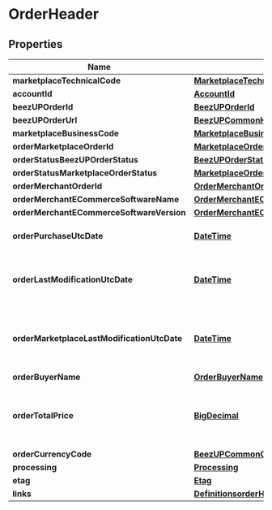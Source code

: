 
# OrderHeader

## Properties
Name | Type | Description | Notes
------------ | ------------- | ------------- | -------------
**marketplaceTechnicalCode** | [**MarketplaceTechnicalCode**](MarketplaceTechnicalCode.md) |  | 
**accountId** | [**AccountId**](AccountId.md) |  | 
**beezUPOrderId** | [**BeezUPOrderId**](BeezUPOrderId.md) |  | 
**beezUPOrderUrl** | [**BeezUPCommonHttpUrl**](BeezUPCommonHttpUrl.md) |  |  [optional]
**marketplaceBusinessCode** | [**MarketplaceBusinessCode**](MarketplaceBusinessCode.md) |  | 
**orderMarketplaceOrderId** | [**MarketplaceOrderId**](MarketplaceOrderId.md) |  | 
**orderStatusBeezUPOrderStatus** | [**BeezUPOrderStatus**](BeezUPOrderStatus.md) |  | 
**orderStatusMarketplaceOrderStatus** | [**MarketplaceOrderStatus**](MarketplaceOrderStatus.md) |  |  [optional]
**orderMerchantOrderId** | [**OrderMerchantOrderId**](OrderMerchantOrderId.md) |  |  [optional]
**orderMerchantECommerceSoftwareName** | [**OrderMerchantECommerceSoftwareName**](OrderMerchantECommerceSoftwareName.md) |  |  [optional]
**orderMerchantECommerceSoftwareVersion** | [**OrderMerchantECommerceSoftwareVersion**](OrderMerchantECommerceSoftwareVersion.md) |  |  [optional]
**orderPurchaseUtcDate** | [**DateTime**](DateTime.md) | The purchase date of this order | 
**orderLastModificationUtcDate** | [**DateTime**](DateTime.md) | The last modification UTC date done by BeezUP of this order | 
**orderMarketplaceLastModificationUtcDate** | [**DateTime**](DateTime.md) | The last modification UTC date done by the marketplace on this order | 
**orderBuyerName** | [**OrderBuyerName**](OrderBuyerName.md) |  |  [optional]
**orderTotalPrice** | [**BigDecimal**](BigDecimal.md) | The total price of this order (corresponding to the amount paid by the customer) |  [optional]
**orderCurrencyCode** | [**BeezUPCommonCurrencyCode**](BeezUPCommonCurrencyCode.md) |  |  [optional]
**processing** | [**Processing**](Processing.md) |  | 
**etag** | [**Etag**](Etag.md) |  | 
**links** | [**DefinitionsorderHeaderLinks**](DefinitionsorderHeaderLinks.md) |  | 



